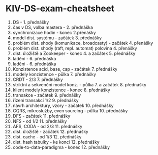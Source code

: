 # KIV-DS-exam-cheatsheet
1. DS - 1. přednášky
2. čas v DS, volba mastera - 2. přednáška
3. synchronizace hodin - konec 2.přenášky
4. model dist. systému - začátek 3. přednášky
5. problém dist. shody (komunikace, broadcasty) - začátek 4. přenášky
6. problém dist. shody (raft, repl. automat) polovina 4. přenášky
7. dist. úložiště a Zookeeper - konec 4. a začátek 5. přednášky
8. ladění - 6. přednáška
9. ladění - 6. přednáška
10. Konzistence acid, base, cap - začátek 7. přednášky
11. modely konzistence - půlka 7. přednášky
12. CRDT - 2/3 7. přednášky
13. striktní a sekvenční model konz. - půlka 7. a začátek 8. přednášky
14. klient modely konzistence - konec 8. přednášky
15. transakce - začátek 9. přednášky
16. řízení transakcí 1/2 9. přednášky
17. návrh architektury, vzory - začátek 10. přednášky 
18. CQRS, mikroslužby, even sourcing - půlka 10. přednášky
19. DFS - začátek 11. přednášky
20. NFS - od 1/2 11. přednášky
21. AFS, CODA - od 2/3 11. přednášky
22. dist. úložiště - začátek 12. přednášky
23. dist. cache - od 1/3 12. přednášky
24. dist. hash tabulky - ke konci 12. přednášky
25. code-to-data-paradigma - konec 12. přednášky
